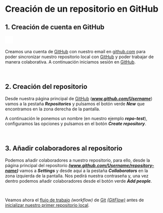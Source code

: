 # Creación de un repositorio en GitHub

## 1. Creación de cuenta en GitHub

<img src="../Git-GitHub/img/github-mark-white.svg" alt="Logo de GitHub" height="25">

Creamos una cuenta de [GitHub](../GLOSARIO.md#github) con nuestro email en [github.com](https://github.com/signup?ref_cta=Sign+up&ref_loc=header+logged+out&ref_page=%2F&source=header-home) para poder sincronizar nuestro repositorio local con [GitHub](../GLOSARIO.md#github) y poder trabajar de manera colaborativa. A continuación iniciamos sesión en [GitHub](../GLOSARIO.md#github).

<br>

## 2. Creación del repositorio

Desde nuestra página principal de [GitHub](../GLOSARIO.md#github) (***www.github.com/Username***) vamos a la pestaña ***Repositories*** y pulsamos el botón verde ***New*** que encontramos en la zona derecha de la pantalla.

A continuación le ponemos un nombre (en nuestro ejemplo ***repo-test***), configuramos las opciones y pulsamos en el botón ***Create repository***.

<br>

## 3. Añadir colaboradores al repositorio

Podemos añadir colaboradores a nuestro repositorio, para ello, desde la página principal del repositorio ***(www.github.com/Username/repository-name)*** vamos a ***Settings*** y desde aquí a la pestaña ***Collaborators*** en la zona izquierda de la pantalla. Nos pedirá nuestra contraseña y, una vez dentro podemos añadir colaboradores desde el botón verde ***Add people***.

<br>

Veamos ahora el [flujo de trabajo](./06-flujo-trabajo-git-flow.md) *(workflow)* de [Git](../GLOSARIO.md#git) [*(GitFlow)*](../GLOSARIO.md#gitflow) antes de [inicializar nuestro primer repositorio local](./07-inicializacion-sincronizacion-repositorio-local.md).